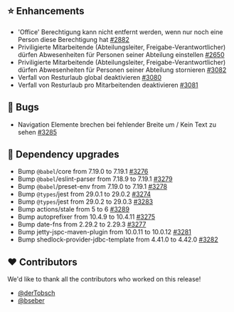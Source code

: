 ## ⭐ Enhancements

- 'Office' Berechtigung kann nicht entfernt werden, wenn nur noch eine Person diese Berechtigung hat [#2882](https://github.com/urlaubsverwaltung/urlaubsverwaltung/issues/2882)
- Priviligierte Mitarbeitende (Abteilungsleiter, Freigabe-Verantwortlicher) dürfen Abwesenheiten für Personen seiner Abteilung einstellen [#2650](https://github.com/urlaubsverwaltung/urlaubsverwaltung/issues/2650)
- Priviligierte Mitarbeitende (Abteilungsleiter, Freigabe-Verantwortlicher) dürfen Abwesenheiten für Personen seiner Abteilung stornieren [#3082](https://github.com/urlaubsverwaltung/urlaubsverwaltung/issues/3082)
- Verfall von Resturlaub global deaktivieren [#3080](https://github.com/urlaubsverwaltung/urlaubsverwaltung/issues/3080)
- Verfall von Resturlaub pro Mitarbeitenden deaktivieren [#3081](https://github.com/urlaubsverwaltung/urlaubsverwaltung/issues/3081)

## 🐞 Bugs

- Navigation Elemente brechen bei fehlender Breite um / Kein Text zu sehen [#3285](https://github.com/urlaubsverwaltung/urlaubsverwaltung/issues/3285)

## 🔨 Dependency upgrades

- Bump `@babel`/core from 7.19.0 to 7.19.1 [#3276](https://github.com/urlaubsverwaltung/urlaubsverwaltung/pull/3276)
- Bump `@babel`/eslint-parser from 7.18.9 to 7.19.1 [#3279](https://github.com/urlaubsverwaltung/urlaubsverwaltung/pull/3279)
- Bump `@babel`/preset-env from 7.19.0 to 7.19.1 [#3278](https://github.com/urlaubsverwaltung/urlaubsverwaltung/pull/3278)
- Bump `@types`/jest from 29.0.1 to 29.0.2 [#3274](https://github.com/urlaubsverwaltung/urlaubsverwaltung/pull/3274)
- Bump `@types`/jest from 29.0.2 to 29.0.3 [#3283](https://github.com/urlaubsverwaltung/urlaubsverwaltung/pull/3283)
- Bump actions/stale from 5 to 6 [#3289](https://github.com/urlaubsverwaltung/urlaubsverwaltung/pull/3289)
- Bump autoprefixer from 10.4.9 to 10.4.11 [#3275](https://github.com/urlaubsverwaltung/urlaubsverwaltung/pull/3275)
- Bump date-fns from 2.29.2 to 2.29.3 [#3277](https://github.com/urlaubsverwaltung/urlaubsverwaltung/pull/3277)
- Bump jetty-jspc-maven-plugin from 10.0.11 to 10.0.12 [#3281](https://github.com/urlaubsverwaltung/urlaubsverwaltung/pull/3281)
- Bump shedlock-provider-jdbc-template from 4.41.0 to 4.42.0 [#3282](https://github.com/urlaubsverwaltung/urlaubsverwaltung/pull/3282)

## ❤️ Contributors

We'd like to thank all the contributors who worked on this release!

- [@derTobsch](https://github.com/derTobsch)
- [@bseber](https://github.com/bseber)
